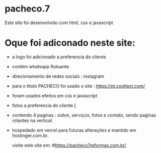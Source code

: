 # pacheco.7 

Este site foi desenvolvido com html, css e javascript

# Oque foi adiconado neste site: 
- a logo foi adicionado a preferencia do cliente
- contém whatsapp flutuante
- direcionamento de redes sociais : instagram
- para o titulo PACHECO foi usado o site : https://pt.cooltext.com/
- foram usados efeitos em css e javascript
- fotos a preferencia do cliente [
- contendo 4 paginas : sobre, serviços, fotos e contato, sendo paginas rolantes na vertical.
- hospedado em vercel para futuras alteraçôes e mantido em hostinger.com.br.

  visite este site em: #https://pacheco7reformas.com.br/ 
